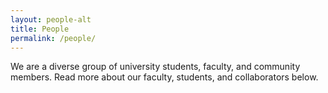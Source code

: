 ```yaml
---
layout: people-alt
title: People
permalink: /people/
---
```


<span class="first-character">W</span>e are a diverse group of university students, faculty, and community members. Read more about our faculty, students, and collaborators below.

